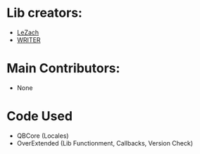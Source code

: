 # Lib creators:
- [LeZach](https://zflabo.tebex.io/)
- [WRITER](https://zflabo.tebex.io/)

# Main Contributors:
- None

# Code Used
- QBCore (Locales)
- OverExtended (Lib Functionment, Callbacks, Version Check)
